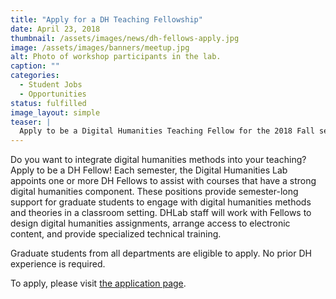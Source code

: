 ```yaml
---
title: "Apply for a DH Teaching Fellowship"
date: April 23, 2018
thumbnail: /assets/images/news/dh-fellows-apply.jpg
image: /assets/images/banners/meetup.jpg
alt: Photo of workshop participants in the lab.
caption: ""
categories:
  - Student Jobs
  - Opportunities
status: fulfilled
image_layout: simple
teaser: |
  Apply to be a Digital Humanities Teaching Fellow for the 2018 Fall semester.
---
```

Do you want to integrate digital humanities methods into your teaching? Apply to be a DH Fellow! Each semester, the Digital Humanities Lab appoints one or more DH Fellows to assist with courses that have a strong digital humanities component. These positions provide semester-long support for graduate students to engage with digital humanities methods and theories in a classroom setting. DHLab staff will work with Fellows to design digital humanities assignments, arrange access to electronic content, and provide specialized technical training.

Graduate students from all departments are eligible to apply. No prior DH experience is required.

To apply, please visit <a href=' {{ site.baseurl }}/opportunities/dh-fellows.html' target='_blank'>the application page</a>.
